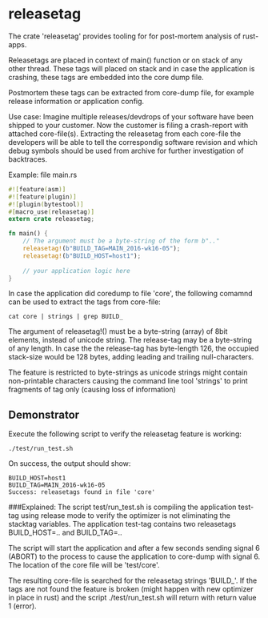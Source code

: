 # releasetag

The crate 'releasetag' provides tooling for for post-mortem analysis of rust-apps.

Releasetags are placed in context of main() function or on stack of any other thread. These tags will placed on stack and in case the application is crashing, these tags are embedded into the core dump file.

Postmortem these tags can be extracted from core-dump file, for example release information or application config.

Use case: Imagine multiple releases/devdrops of your software have been shipped to your
customer. Now the customer is filing a crash-report with attached core-file(s). Extracting
the releasetag from each core-file the developers will be able to tell the correspondig
software revision and which debug symbols should be used from archive for further
investigation of backtraces.

Example: file main.rs
```rust
#![feature(asm)] 
#![feature(plugin)]
#![plugin(bytestool)]
#[macro_use(releasetag)]
extern crate releasetag;

fn main() {
    // The argument must be a byte-string of the form b".." 
    releasetag!(b"BUILD_TAG=MAIN_2016-wk16-05");
    releasetag!(b"BUILD_HOST=host1");
 
    // your application logic here
}
```
In case the application did coredump to file 'core', the following comamnd can be used to extract the tags from core-file:
```
cat core | strings | grep BUILD_
```
The argument of releasetag!() must be a byte-string (array) of 8bit elements, 
instead of unicode string. The release-tag may be a byte-string of any length. In case the 
the release-tag has byte-length 126, the occupied stack-size would be 128 bytes, 
adding leading and trailing null-characters.

The feature is restricted to byte-strings as unicode strings might contain 
non-printable characters causing the command line tool 'strings' to print fragments of
tag only (causing loss of information)

## Demonstrator
Execute the following script to verify the releasetag feature is working:
```
./test/run_test.sh
```
On success, the output should show:
```
BUILD_HOST=host1
BUILD_TAG=MAIN_2016-wk16-05
Success: releasetags found in file 'core'
```

###Explained:
The script test/run_test.sh is compiling the application test-tag using release mode
to verify the optimizer is not eliminating the stacktag variables.
The application test-tag contains two releasetags BUILD_HOST=.. and BUILD_TAG=..

The script will start the application and after a few seconds sending signal 6 (ABORT) to
the process to cause the application to core-dump with signal 6. The location of the
core file will be 'test/core'.

The resulting core-file is searched for the releasetag strings 'BUILD_'. If the tags
are not found the feature is broken (might happen with new optimizer in place in rust)
and the script ./test/run_test.sh will return with return value 1 (error).